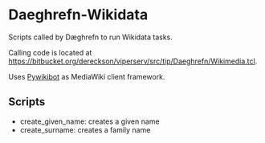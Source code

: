 Daeghrefn-Wikidata
==================

Scripts called by Dæghrefn to run Wikidata tasks.

Calling code is located at https://bitbucket.org/dereckson/viperserv/src/tip/Daeghrefn/Wikimedia.tcl.

Uses [Pywikibot](https://www.mediawiki.org/wiki/Manual:Pywikibot) as MediaWiki client framework.

Scripts
-------
* create_given_name: creates a given name
* create_surname: creates a family name
